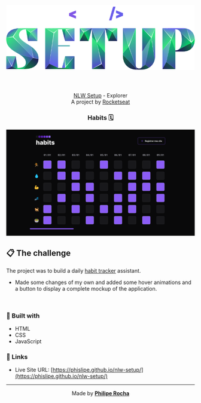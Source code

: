 <h1 align="center">
  <img src="./assets/nlw-setup-logo.svg" alt="NLW Setup logo">
  <br><br>
</h1>

<p align="center">
  <a href="https://lp.rocketseat.com.br/nlw">NLW Setup</a> - Explorer<br>A project by <a href="https://www.rocketseat.com.br/">Rocketseat</a>
</p>

<h3 align="center">
  Habits 🗓️
</h3>

<div align="center">
  <img src="./assets/screenshot.png" alt="Habits preview">
</div>

<h2>📋 The challenge</h2>

The project was to build a daily <a href="https://www.figma.com/community/file/1195050984449538256">habit tracker</a> assistant.

- Made some changes of my own and added some hover animations and a button to display a complete mockup of the application.

<br>

<h3>🧪 Built with</h3>

- HTML
- CSS
- JavaScript

<h3>🔗 Links</h3>

- Live Site URL: [https://phislipe.github.io/nlw-setup/](https://phislipe.github.io/nlw-setup/)

---

<p align="center">
  Made by <a href="https://phislipe.dev"><b>Philipe Rocha</b></a>
</p>
